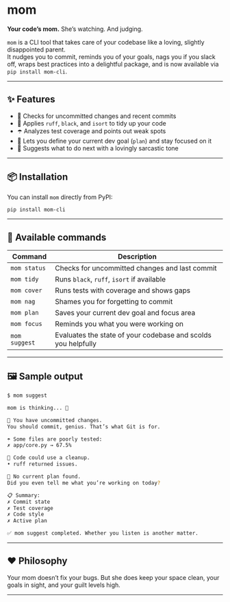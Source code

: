 # mom

**Your code’s mom.** She’s watching. And judging.

`mom` is a CLI tool that takes care of your codebase like a loving, slightly disappointed parent.  
It nudges you to commit, reminds you of your goals, nags you if you slack off, wraps best practices into a delightful package, and is now available via `pip install mom-cli`.

---

## ✨ Features

- 🧼 Checks for uncommitted changes and recent commits
- 🧹 Applies `ruff`, `black`, and `isort` to tidy up your code
- ☂️ Analyzes test coverage and points out weak spots
- 🧠 Lets you define your current dev goal (`plan`) and stay focused on it
- 💬 Suggests what to do next with a lovingly sarcastic tone

---

## 📦 Installation

You can install `mom` directly from PyPI:

```bash
pip install mom-cli
```

---

## 🚀 Available commands

| Command         | Description                                   |
|-----------------|-----------------------------------------------|
| `mom status`    | Checks for uncommitted changes and last commit |
| `mom tidy`      | Runs `black`, `ruff`, `isort` if available     |
| `mom cover`     | Runs tests with coverage and shows gaps        |
| `mom nag`       | Shames you for forgetting to commit            |
| `mom plan`      | Saves your current dev goal and focus area     |
| `mom focus`     | Reminds you what you were working on           |
| `mom suggest`   | Evaluates the state of your codebase and scolds you helpfully |

---

## 🖼️ Sample output

```bash
$ mom suggest

mom is thinking... 🧠

🧼 You have uncommitted changes.
You should commit, genius. That’s what Git is for.

☂️ Some files are poorly tested:
✗ app/core.py → 67.5%

🧹 Code could use a cleanup.
• ruff returned issues.

🧠 No current plan found.
Did you even tell me what you’re working on today?

📋 Summary:
✗ Commit state
✗ Test coverage
✗ Code style
✗ Active plan

✅ mom suggest completed. Whether you listen is another matter.
```

---

## ❤️ Philosophy

Your mom doesn’t fix your bugs.
But she does keep your space clean, your goals in sight, and your guilt levels high.

---
